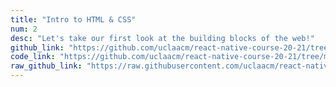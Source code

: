 ```yaml
---
title: "Intro to HTML & CSS"
num: 2
desc: "Let's take our first look at the building blocks of the web!"
github_link: "https://github.com/uclaacm/react-native-course-20-21/tree/master/02-intro-html-css"
code_link: "https://github.com/uclaacm/react-native-course-20-21/tree/master/02-intro-html-css/checkpoints"
raw_github_link: "https://raw.githubusercontent.com/uclaacm/react-native-course-20-21/master/02-intro-html-css"
---
```

